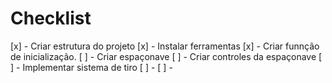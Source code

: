 # Checklist

[x] - Criar estrutura do projeto
[x] - Instalar ferramentas
[x] - Criar funnção de inicialização.
[ ] - Criar espaçonave
[ ] - Criar controles da espaçonave
[ ] - Implementar sistema de tiro
[ ] - 
[ ] -
